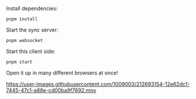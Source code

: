 Install dependencies:

```
pnpm install
```

Start the sync server:

```
pnpm websocket
```

Start this client side:

```
pnpm start
```

Open it up in many different browsers at once!



https://user-images.githubusercontent.com/1009003/212693154-12e62dc1-7445-47c1-a88e-cd00ba9f7692.mov

